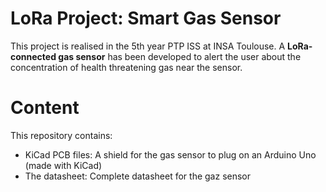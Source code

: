 # LoRa Project: Smart Gas Sensor

This project is realised in the 5th year PTP ISS at INSA Toulouse. A **LoRa-connected gas sensor** has been developed to alert the user about the concentration of health threatening gas near the sensor.

# Content

This repository contains: 
* KiCad PCB files: A shield for the gas sensor to plug on an Arduino Uno (made with KiCad)
* The datasheet: Complete datasheet for the gaz sensor
